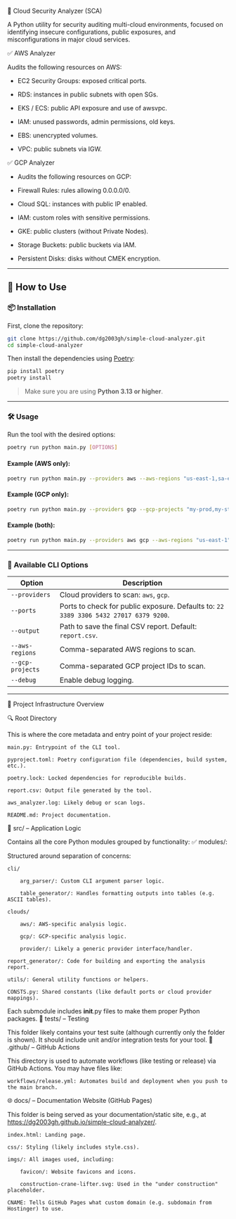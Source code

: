 🔐 Cloud Security Analyzer (SCA)

A Python utility for security auditing multi-cloud environments, focused on identifying insecure configurations, public exposures, and misconfigurations in major cloud services.

✅ AWS Analyzer

Audits the following resources on AWS:

- EC2 Security Groups: exposed critical ports.

- RDS: instances in public subnets with open SGs.

- EKS / ECS: public API exposure and use of awsvpc.

- IAM: unused passwords, admin permissions, old keys.

- EBS: unencrypted volumes.

- VPC: public subnets via IGW.

✅ GCP Analyzer

- Audits the following resources on GCP:

- Firewall Rules: rules allowing 0.0.0.0/0.

- Cloud SQL: instances with public IP enabled.

- IAM: custom roles with sensitive permissions.

- GKE: public clusters (without Private Nodes).

- Storage Buckets: public buckets via IAM.

- Persistent Disks: disks without CMEK encryption.

---

## 🚀 How to Use

### 📦 Installation

First, clone the repository:

```bash
git clone https://github.com/dg2003gh/simple-cloud-analyzer.git
cd simple-cloud-analyzer
```

Then install the dependencies using [Poetry](https://python-poetry.org/):

```bash
pip install poetry
poetry install
```

> Make sure you are using **Python 3.13 or higher**.

---

### 🛠️ Usage

Run the tool with the desired options:

```bash
poetry run python main.py [OPTIONS]
```

#### Example (AWS only):

```bash
poetry run python main.py --providers aws --aws-regions "us-east-1,sa-east-1"
```

#### Example (GCP only):

```bash
poetry run python main.py --providers gcp --gcp-projects "my-prod,my-staging"
```

#### Example (both):

```bash
poetry run python main.py --providers aws gcp --aws-regions "us-east-1" --gcp-projects "my-project-id"
```

---

### 🔧 Available CLI Options

| Option           | Description                                                                           |
| ---------------- | ------------------------------------------------------------------------------------- |
| `--providers`    | Cloud providers to scan: `aws`, `gcp`.                                                |
| `--ports`        | Ports to check for public exposure. Defaults to: `22 3389 3306 5432 27017 6379 9200`. |
| `--output`       | Path to save the final CSV report. Default: `report.csv`.                             |
| `--aws-regions`  | Comma-separated AWS regions to scan.                                                  |
| `--gcp-projects` | Comma-separated GCP project IDs to scan.                                              |
| `--debug`        | Enable debug logging.                                                                 |

---

🧱 Project Infrastructure Overview

🔍 Root Directory

This is where the core metadata and entry point of your project reside:

    main.py: Entrypoint of the CLI tool.

    pyproject.toml: Poetry configuration file (dependencies, build system, etc.).

    poetry.lock: Locked dependencies for reproducible builds.

    report.csv: Output file generated by the tool.

    aws_analyzer.log: Likely debug or scan logs.

    README.md: Project documentation.

🧠 src/ – Application Logic

Contains all the core Python modules grouped by functionality:
✅ modules/:

Structured around separation of concerns:

    cli/

        arg_parser/: Custom CLI argument parser logic.

        table_generator/: Handles formatting outputs into tables (e.g. ASCII tables).

    clouds/

        aws/: AWS-specific analysis logic.

        gcp/: GCP-specific analysis logic.

        provider/: Likely a generic provider interface/handler.

    report_generator/: Code for building and exporting the analysis report.

    utils/: General utility functions or helpers.

    CONSTS.py: Shared constants (like default ports or cloud provider mappings).

Each submodule includes **init**.py files to make them proper Python packages.
🧪 tests/ – Testing

This folder likely contains your test suite (although currently only the folder is shown). It should include unit and/or integration tests for your tool.
📁 .github/ – GitHub Actions

This directory is used to automate workflows (like testing or release) via GitHub Actions. You may have files like:

    workflows/release.yml: Automates build and deployment when you push to the main branch.

🌐 docs/ – Documentation Website (GitHub Pages)

This folder is being served as your documentation/static site, e.g., at https://dg2003gh.github.io/simple-cloud-analyzer/.

    index.html: Landing page.

    css/: Styling (likely includes style.css).

    imgs/: All images used, including:

        favicon/: Website favicons and icons.

        construction-crane-lifter.svg: Used in the "under construction" placeholder.

    CNAME: Tells GitHub Pages what custom domain (e.g. subdomain from Hostinger) to use.
